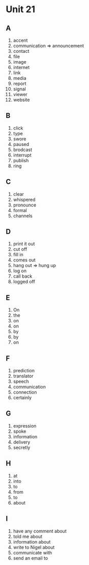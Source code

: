 # Unit 21

## A
1. accent
2. communication => announcement
3. contact
4. file
5. image
6. internet
7. link
8. media
9. report
10. signal
11. viewer
12. website

## B
1. click
2. type
3. swore
4. paused
5. brodcast
6. interrupt
7. publish
8. ring

## C
1. clear
2. whispered
3. pronounce
4. formal
5. channels

## D
1. print it out
2. cut off
3. fill in
4. comes out
5. hang out => hung up
6. log on
7. call back
8. logged off

## E
1. On
2. the
3. on
4. on
5. by
6. by
7. on

## F
1. prediction
2. translator
3. speech
4. communication
5. connection
6. certainly

## G
1. expression
2. spoke
3. information
4. delivery
5. secretly

## H
1. at
2. into
3. to
4. from
5. to
6. about

## I
1. have any comment about
2. told me about
3. information about
4. write to Nigel about
5. communicate with
6. send an email to
































